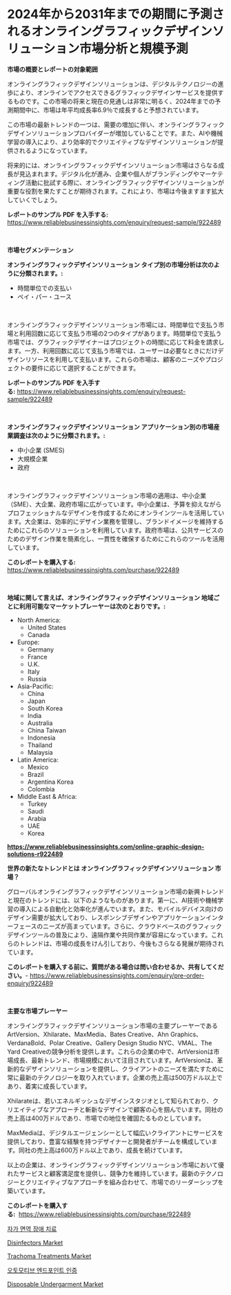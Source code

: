 <p><h1>2024年から2031年までの期間に予測されるオンライングラフィックデザインソリューション市場分析と規模予測</h1></p><p><strong>市場の概要とレポートの対象範囲</strong></p>
<p><p>オンライングラフィックデザインソリューションは、デジタルテクノロジーの進歩により、オンラインでアクセスできるグラフィックデザインサービスを提供するものです。この市場の将来と現在の見通しは非常に明るく、2024年までの予測期間中に、市場は年平均成長率6.9％で成長すると予想されています。</p><p>この市場の最新トレンドの一つは、需要の増加に伴い、オンライングラフィックデザインソリューションプロバイダーが増加していることです。また、AIや機械学習の導入により、より効率的でクリエイティブなデザインソリューションが提供されるようになっています。</p><p>将来的には、オンライングラフィックデザインソリューション市場はさらなる成長が見込まれます。デジタル化が進み、企業や個人がブランディングやマーケティング活動に批試する際に、オンライングラフィックデザインソリューションが重要な役割を果たすことが期待されます。これにより、市場は今後ますます拡大していくでしょう。</p></p>
<p><strong>レポートのサンプル PDF を入手する:</strong> <a href="https://www.reliablebusinessinsights.com/enquiry/request-sample/922489">https://www.reliablebusinessinsights.com/enquiry/request-sample/922489</a></p>
<p>&nbsp;</p>
<p><strong>市場セグメンテーション</strong></p>
<p><strong>オンライングラフィックデザインソリューション タイプ別の市場分析は次のように分類されます。:</strong></p>
<p><ul><li>時間単位での支払い</li><li>ペイ・パー・ユース</li></ul></p>
<p>&nbsp;</p>
<p><p>オンライングラフィックデザインソリューション市場には、時間単位で支払う市場と利用回数に応じて支払う市場の2つのタイプがあります。時間単位で支払う市場では、グラフィックデザイナーはプロジェクトの時間に応じて料金を請求します。一方、利用回数に応じて支払う市場では、ユーザーは必要なときにだけデザインリソースを利用して支払います。これらの市場は、顧客のニーズやプロジェクトの要件に応じて選択することができます。</p></p>
<p><strong>レポートのサンプル PDF を入手する:</strong>&nbsp;<a href="https://www.reliablebusinessinsights.com/enquiry/request-sample/922489">https://www.reliablebusinessinsights.com/enquiry/request-sample/922489</a></p>
<p>&nbsp;</p>
<p><strong> オンライングラフィックデザインソリューション アプリケーション別の市場産業調査は次のように分類されます。:</strong></p>
<p><ul><li>中小企業 (SMES)</li><li>大規模企業</li><li>政府</li></ul></p>
<p>&nbsp;</p>
<p><p>オンライングラフィックデザインソリューション市場の適用は、中小企業（SME）、大企業、政府市場に広がっています。中小企業は、予算を抑えながらプロフェッショナルなデザインを作成するためにオンラインツールを活用しています。大企業は、効率的にデザイン業務を管理し、ブランドイメージを維持するためにこれらのソリューションを利用しています。政府市場は、公共サービスのためのデザイン作業を簡素化し、一貫性を確保するためにこれらのツールを活用しています。</p></p>
<p><strong>このレポートを購入する:</strong>&nbsp; <a href="https://www.reliablebusinessinsights.com/purchase/922489">https://www.reliablebusinessinsights.com/purchase/922489</a></p>
<p>&nbsp;</p>
<p><strong>地域に関して言えば、オンライングラフィックデザインソリューション 地域ごとに利用可能なマーケットプレーヤーは次のとおりです。:</strong></p>
<p><ul>
    <li>
        North America:
        <ul>
            <li>United States</li>
            <li>Canada</li>
        </ul>
    </li>
    <li>
        Europe:
        <ul>
            <li>Germany</li>
            <li>France</li>
            <li>U.K.</li>
            <li>Italy</li>
            <li>Russia</li>
        </ul>
    </li>
    <li>
        Asia-Pacific:
        <ul>
            <li>China</li>
            <li>Japan</li>
            <li>South Korea</li>
            <li>India</li>
            <li>Australia</li>
            <li>China Taiwan</li>
            <li>Indonesia</li>
            <li>Thailand</li>
            <li>Malaysia</li>
        </ul>
    </li>
    <li>
        Latin America:
        <ul>
            <li>Mexico</li>
            <li>Brazil</li>
            <li>Argentina Korea</li>
            <li>Colombia</li>
        </ul>
    </li>
    <li>
        Middle East & Africa:
        <ul>
            <li>Turkey</li>
            <li>Saudi</li>
            <li>Arabia</li>
            <li>UAE</li>
            <li>Korea</li>
        </ul>
    </li>
    </ul></p>
<p><strong><a href="https://www.reliablebusinessinsights.com/online-graphic-design-solutions-r922489">https://www.reliablebusinessinsights.com/online-graphic-design-solutions-r922489</a></strong>&nbsp;</p>
<p><strong>世界の新たなトレンドとは オンライングラフィックデザインソリューション 市場？</strong></p>
<p><p>グローバルオンライングラフィックデザインソリューション市場の新興トレンドと現在のトレンドには、以下のようなものがあります。第一に、AI技術や機械学習の導入による自動化と効率化が進んでいます。また、モバイルデバイス向けのデザイン需要が拡大しており、レスポンシブデザインやアプリケーションインターフェースのニーズが高まっています。さらに、クラウドベースのグラフィックデザインツールの普及により、遠隔作業や共同作業が容易になっています。これらのトレンドは、市場の成長をけん引しており、今後もさらなる発展が期待されています。</p></p>
<p><strong>このレポートを購入する前に、質問がある場合は問い合わせるか、共有してください。</strong>- <a href="https://www.reliablebusinessinsights.com/enquiry/pre-order-enquiry/922489">https://www.reliablebusinessinsights.com/enquiry/pre-order-enquiry/922489</a></p>
<p>&nbsp;</p>
<p><strong>主要な市場プレーヤー</strong></p>
<p><p>オンライングラフィックデザインソリューション市場の主要プレーヤーであるArtVersion、Xhilarate、MaxMedia、Bates Creative、Ahn Graphics、VerdanaBold、Polar Creative、Gallery Design Studio NYC、VMAL、The Yard Creativeの競争分析を提供します。これらの企業の中で、ArtVersionは市場成長、最新トレンド、市場規模において注目されています。ArtVersionは、革新的なデザインソリューションを提供し、クライアントのニーズを満たすために常に最新のテクノロジーを取り入れています。企業の売上高は500万ドル以上であり、着実に成長しています。</p><p>Xhilarateは、若いエネルギッシュなデザインスタジオとして知られており、クリエイティブなアプローチと斬新なデザインで顧客の心を掴んでいます。同社の売上高は400万ドルであり、市場での地位を確固たるものとしています。</p><p>MaxMediaは、デジタルエージェンシーとして幅広いクライアントにサービスを提供しており、豊富な経験を持つデザイナーと開発者がチームを構成しています。同社の売上高は600万ドル以上であり、成長を続けています。</p><p>以上の企業は、オンライングラフィックデザインソリューション市場において優れたサービスと顧客満足度を提供し、競争力を維持しています。最新のテクノロジーとクリエイティブなアプローチを組み合わせて、市場でのリーダーシップを築いています。</p></p>
<p><strong>このレポートを購入する:</strong>&nbsp;&nbsp;<a href="https://www.reliablebusinessinsights.com/purchase/922489">https://www.reliablebusinessinsights.com/purchase/922489</a></p>
<p><p><a href="https://github.com/Tristiarton768456/Market-Research-Report-List-1/blob/main/840200075240.md">자가 면역 장애 치료</a></p><p><a href="https://issuu.com/reportprime-2/docs/disinfectors-market-size-2030.pptx">Disinfectors Market</a></p><p><a href="https://github.com/bobicer/Market-Research-Report-List-3/blob/main/trachoma-treatments-market.md">Trachoma Treatments Market</a></p><p><a href="https://github.com/novabrown3/Market-Research-Report-List-1/blob/main/814051275241.md">오토모티브 엔드포인트 인증</a></p><p><a href="https://issuu.com/reportprime-2/docs/disposable-undergarment-market-size-2030.pptx">Disposable Undergarment Market</a></p></p>